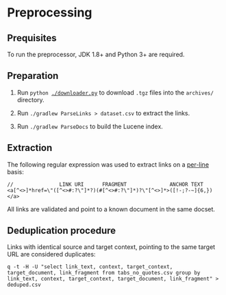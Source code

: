 # Preprocessing

## Prequisites

To run the preprocessor, JDK 1.8+ and Python 3+ are required.

## Preparation

1. Run `python `[`./downloader.py`](https://github.com/breandan/tracelink/blob/master/preprocessing/downloader.py) to download `.tgz` files into the `archives/` directory.

2. Run `./gradlew ParseLinks > dataset.csv` to extract the links.

3. Run `./gradlew ParseDocs` to build the Lucene index.

## Extraction

The following regular expression was used to extract links on a [per-line](https://github.com/breandan/tracelink/blob/69d3207f1ed67520f32ca8c1670cbcd40970b897/preprocessing/src/main/kotlin/ParseLinks.kt#L63) basis:

```regex
//               LINK URI      FRAGMENT              ANCHOR TEXT
<a[^<>]*href=\"([^<>#:?\"]*?)(#[^<>#:?\"]*)?\"[^<>]*>([!-;?-~]{6,})</a>
```

All links are validated and point to a known document in the same docset.

## Deduplication procedure

Links with identical source and target context, pointing to the same target URL are considered duplicates:

```
q -t -H -U "select link_text, context, target_context, target_document, link_fragment from tabs_no_quotes.csv group by link_text, context, target_context, target_document, link_fragment" > deduped.csv
```
